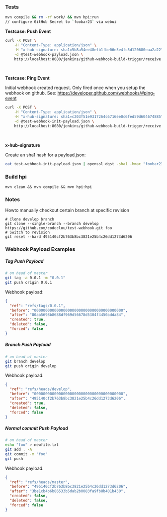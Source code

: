 ### Tests

```bash
mvn compile && rm -rf work/ && mvn hpi:run
// configure GitHub Secret to `foobar23` via webui
```


**Testcase: Push Event**

```bash
curl -X POST \
    -H "Content-Type: application/json" \
    -H "x-hub-signature: sha1=5b8a54ee48efb1fbe06e3e4fc5d120680eaa2a22" \
    -d @test-webhook-payload.json \
    http://localhost:8080/jenkins/github-webhook-build-trigger/receive
```

&nbsp;


**Testcase: Ping Event**
 
Initial webhook created request. 
Only fired once when you setup the webhook on github. See: https://developer.github.com/webhooks/#ping-event

```bash
curl -X POST \
    -H "Content-Type: application/json" \
    -H "x-hub-signature: sha1=c203f51e9317264c6716ee0c6fed59d604674885" \
    -d @test-webhook-init-payload.json \
    http://localhost:8080/jenkins/github-webhook-build-trigger/receive
```

&nbsp;

**x-hub-signature**

Create an sha1 hash for a payload.json:

```bash
cat test-webhook-init-payload.json | openssl dgst -sha1 -hmac "foobar23" 
```

### Build hpi

```
mvn clean && mvn compile && mvn hpi:hpi
```


### Notes

Howto manually checkout certain branch at specific revision

```
# Clone develop branch
git clone --single-branch --branch develop https://github.com/codeclou/test-webhook.git foo
# Switch to revision
git reset --hard 495140cf2b763b8bc3821e25b4c26dd1273d6206
```


### Webhook Payload Examples


##### Tag Push Payload

```bash
# on head of master
git tag -a 0.0.1 -m "0.0.1"
git push origin 0.0.1
```

Webhook payload:

```json
{
  "ref": "refs/tags/0.0.1",
  "before": "0000000000000000000000000000000000000000",
  "after": "80aa5698b8688df969d56678d5304f4450adda84",
  "created": true,
  "deleted": false,
  "forced": false
}
```

##### Branch Push Payload

```bash
# on head of master
git branch develop
git push origin develop
```

Webhook payload:

```json
{
  "ref": "refs/heads/develop",
  "before": "0000000000000000000000000000000000000000",
  "after": "495140cf2b763b8bc3821e25b4c26dd1273d6206",
  "created": true,
  "deleted": false,
  "forced": false
}
```

##### Normal commit Push Payload

```bash
# on head of master
echo "foo" > newfile.txt
git add . -A
git commit -m "foo"
git push
```

Webhook payload:

```json
{
  "ref": "refs/heads/master",
  "before": "495140cf2b763b8bc3821e25b4c26dd1273d6206",
  "after": "3be1cb4b6b86533b5dab2b0083fa9fb8b401b430",
  "created": false,
  "deleted": false,
  "forced": false
}
```
